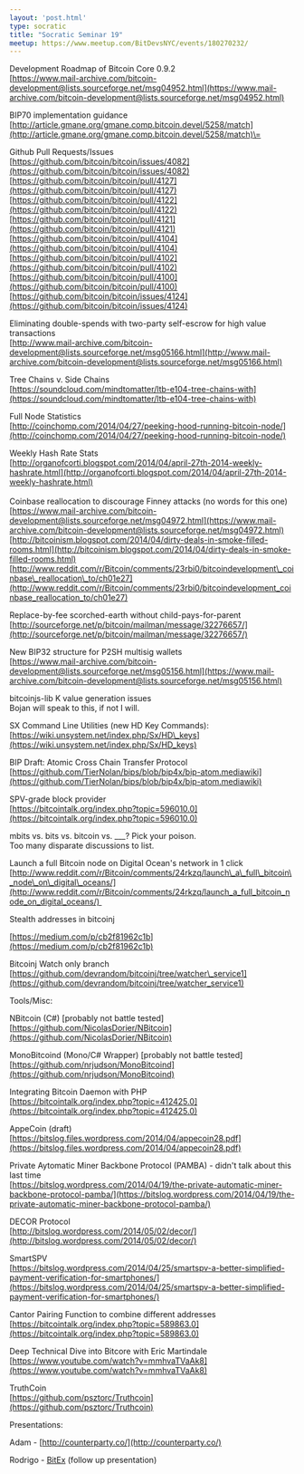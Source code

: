 ```yaml
---
layout: 'post.html'
type: socratic
title: "Socratic Seminar 19"
meetup: https://www.meetup.com/BitDevsNYC/events/180270232/
---
```


Development Roadmap of Bitcoin Core 0.9.2  
[](https://www.mail-archive.com/bitcoin-development@lists.sourceforge.net/msg04952.html)[https://www.mail-archive.com/bitcoin-development@lists.sourceforge.net/msg04952.html](https://www.mail-archive.com/bitcoin-development@lists.sourceforge.net/msg04952.html)

BIP70 implementation guidance  
[](http://article.gmane.org/gmane.comp.bitcoin.devel/5258/match=)[http://article.gmane.org/gmane.comp.bitcoin.devel/5258/match](http://article.gmane.org/gmane.comp.bitcoin.devel/5258/match)\=

Github Pull Requests/Issues  
[](https://github.com/bitcoin/bitcoin/issues/4082)[https://github.com/bitcoin/bitcoin/issues/4082](https://github.com/bitcoin/bitcoin/issues/4082)  
[](https://github.com/bitcoin/bitcoin/pull/4127)[https://github.com/bitcoin/bitcoin/pull/4127](https://github.com/bitcoin/bitcoin/pull/4127)  
[](https://github.com/bitcoin/bitcoin/pull/4122)[https://github.com/bitcoin/bitcoin/pull/4122](https://github.com/bitcoin/bitcoin/pull/4122)  
[](https://github.com/bitcoin/bitcoin/pull/4121)[https://github.com/bitcoin/bitcoin/pull/4121](https://github.com/bitcoin/bitcoin/pull/4121)  
[](https://github.com/bitcoin/bitcoin/pull/4104)[https://github.com/bitcoin/bitcoin/pull/4104](https://github.com/bitcoin/bitcoin/pull/4104)  
[](https://github.com/bitcoin/bitcoin/pull/4102)[https://github.com/bitcoin/bitcoin/pull/4102](https://github.com/bitcoin/bitcoin/pull/4102)  
[](https://github.com/bitcoin/bitcoin/pull/4100)[https://github.com/bitcoin/bitcoin/pull/4100](https://github.com/bitcoin/bitcoin/pull/4100)  
[](https://github.com/bitcoin/bitcoin/issues/4124)[https://github.com/bitcoin/bitcoin/issues/4124](https://github.com/bitcoin/bitcoin/issues/4124)

Eliminating double-spends with two-party self-escrow for high value transactions  
[](http://www.mail-archive.com/bitcoin-development@lists.sourceforge.net/msg05166.html)[http://www.mail-archive.com/bitcoin-development@lists.sourceforge.net/msg05166.html](http://www.mail-archive.com/bitcoin-development@lists.sourceforge.net/msg05166.html)

Tree Chains v. Side Chains  
[](https://soundcloud.com/mindtomatter/ltb-e104-tree-chains-with)[https://soundcloud.com/mindtomatter/ltb-e104-tree-chains-with](https://soundcloud.com/mindtomatter/ltb-e104-tree-chains-with)

Full Node Statistics  
[](http://coinchomp.com/2014/04/27/peeking-hood-running-bitcoin-node/)[http://coinchomp.com/2014/04/27/peeking-hood-running-bitcoin-node/](http://coinchomp.com/2014/04/27/peeking-hood-running-bitcoin-node/)

Weekly Hash Rate Stats  
[](http://organofcorti.blogspot.com/2014/04/april-27th-2014-weekly-hashrate.html)[http://organofcorti.blogspot.com/2014/04/april-27th-2014-weekly-hashrate.html](http://organofcorti.blogspot.com/2014/04/april-27th-2014-weekly-hashrate.html)  
   
Coinbase reallocation to discourage Finney attacks (no words for this one)  
[](https://www.mail-archive.com/bitcoin-development@lists.sourceforge.net/msg04972.html)[https://www.mail-archive.com/bitcoin-development@lists.sourceforge.net/msg04972.html](https://www.mail-archive.com/bitcoin-development@lists.sourceforge.net/msg04972.html)  
[](http://bitcoinism.blogspot.com/2014/04/dirty-deals-in-smoke-filled-rooms.html)[http://bitcoinism.blogspot.com/2014/04/dirty-deals-in-smoke-filled-rooms.html](http://bitcoinism.blogspot.com/2014/04/dirty-deals-in-smoke-filled-rooms.html)  
[](http://www.reddit.com/r/Bitcoin/comments/23rbi0/bitcoindevelopment_coinbase_reallocation_to/ch01e27)[http://www.reddit.com/r/Bitcoin/comments/23rbi0/bitcoindevelopment\_coinbase\_reallocation\_to/ch01e27](http://www.reddit.com/r/Bitcoin/comments/23rbi0/bitcoindevelopment_coinbase_reallocation_to/ch01e27)

Replace-by-fee scorched-earth without child-pays-for-parent  
[](http://sourceforge.net/p/bitcoin/mailman/message/32276657/)[http://sourceforge.net/p/bitcoin/mailman/message/32276657/](http://sourceforge.net/p/bitcoin/mailman/message/32276657/)

New BIP32 structure for P2SH multisig wallets  
[](https://www.mail-archive.com/bitcoin-development@lists.sourceforge.net/msg05156.html)[https://www.mail-archive.com/bitcoin-development@lists.sourceforge.net/msg05156.html](https://www.mail-archive.com/bitcoin-development@lists.sourceforge.net/msg05156.html)

bitcoinjs-lib K value generation issues  
Bojan will speak to this, if not I will.

SX Command Line Utilities (new HD Key Commands):  
[](https://wiki.unsystem.net/index.php/Sx/HD_keys)[https://wiki.unsystem.net/index.php/Sx/HD\_keys](https://wiki.unsystem.net/index.php/Sx/HD_keys)

BIP Draft: Atomic Cross Chain Transfer Protocol  
[](https://github.com/TierNolan/bips/blob/bip4x/bip-atom.mediawiki)[https://github.com/TierNolan/bips/blob/bip4x/bip-atom.mediawiki](https://github.com/TierNolan/bips/blob/bip4x/bip-atom.mediawiki)

SPV-grade block provider  
[](https://bitcointalk.org/index.php?topic=596010.0)[https://bitcointalk.org/index.php?topic=596010.0](https://bitcointalk.org/index.php?topic=596010.0)

mbits vs. bits vs. bitcoin vs. \_\_\_? Pick your poison.  
Too many disparate discussions to list.

Launch a full Bitcoin node on Digital Ocean's network in 1 click  
[](http://www.reddit.com/r/Bitcoin/comments/24rkzq/launch_a_full_bitcoin_node_on_digital_oceans/)[http://www.reddit.com/r/Bitcoin/comments/24rkzq/launch\_a\_full\_bitcoin\_node\_on\_digital\_oceans/](http://www.reddit.com/r/Bitcoin/comments/24rkzq/launch_a_full_bitcoin_node_on_digital_oceans/) 

Stealth addresses in bitcoinj

[](https://medium.com/p/cb2f81962c1b)[https://medium.com/p/cb2f81962c1b](https://medium.com/p/cb2f81962c1b)

Bitcoinj Watch only branch [](https://github.com/devrandom/bitcoinj/tree/watcher_service1)[https://github.com/devrandom/bitcoinj/tree/watcher\_service1](https://github.com/devrandom/bitcoinj/tree/watcher_service1)

Tools/Misc:

NBitcoin (C#) \[probably not battle tested\]  
[](https://github.com/NicolasDorier/NBitcoin)[https://github.com/NicolasDorier/NBitcoin](https://github.com/NicolasDorier/NBitcoin)

MonoBitcoind (Mono/C# Wrapper) \[probably not battle tested\]  
[](https://github.com/nrjudson/MonoBitcoind)[https://github.com/nrjudson/MonoBitcoind](https://github.com/nrjudson/MonoBitcoind)

Integrating Bitcoin Daemon with PHP  
[](https://bitcointalk.org/index.php?topic=412425.0)[https://bitcointalk.org/index.php?topic=412425.0](https://bitcointalk.org/index.php?topic=412425.0)

AppeCoin (draft)  
[](https://bitslog.files.wordpress.com/2014/04/appecoin28.pdf)[https://bitslog.files.wordpress.com/2014/04/appecoin28.pdf](https://bitslog.files.wordpress.com/2014/04/appecoin28.pdf)

Private Aytomatic Miner Backbone Protocol (PAMBA) - didn't talk about this last time  
[](https://bitslog.wordpress.com/2014/04/19/the-private-automatic-miner-backbone-protocol-pamba/)[https://bitslog.wordpress.com/2014/04/19/the-private-automatic-miner-backbone-protocol-pamba/](https://bitslog.wordpress.com/2014/04/19/the-private-automatic-miner-backbone-protocol-pamba/)

DECOR Protocol  
[](http://bitslog.wordpress.com/2014/05/02/decor/)[http://bitslog.wordpress.com/2014/05/02/decor/](http://bitslog.wordpress.com/2014/05/02/decor/)

SmartSPV  
[](https://bitslog.wordpress.com/2014/04/25/smartspv-a-better-simplified-payment-verification-for-smartphones/)[https://bitslog.wordpress.com/2014/04/25/smartspv-a-better-simplified-payment-verification-for-smartphones/](https://bitslog.wordpress.com/2014/04/25/smartspv-a-better-simplified-payment-verification-for-smartphones/)

Cantor Pairing Function to combine different addresses  
[](https://bitcointalk.org/index.php?topic=589863.0)[https://bitcointalk.org/index.php?topic=589863.0](https://bitcointalk.org/index.php?topic=589863.0)

Deep Technical Dive into Bitcore with Eric Martindale  
[](https://www.youtube.com/watch?v=mmhvaTVaAk8)[https://www.youtube.com/watch?v=mmhvaTVaAk8](https://www.youtube.com/watch?v=mmhvaTVaAk8)

TruthCoin  
[](https://github.com/psztorc/Truthcoin)[https://github.com/psztorc/Truthcoin](https://github.com/psztorc/Truthcoin)

Presentations:

Adam - [](http://counterparty.co/)[http://counterparty.co/](http://counterparty.co/)

Rodrigo - [BitEx](http://bitex.com.br/) (follow up presentation)
